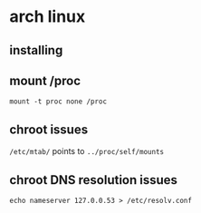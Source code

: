 # arch linux

## installing

## mount /proc

`mount -t proc none /proc`

## chroot issues

`/etc/mtab/` points to `../proc/self/mounts`

## chroot DNS resolution issues

`echo nameserver 127.0.0.53 > /etc/resolv.conf`
